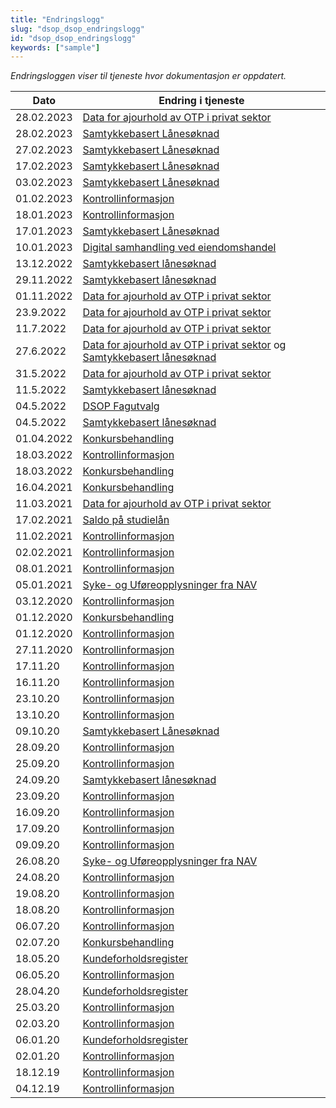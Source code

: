 ```yaml
---
title: "Endringslogg"
slug: "dsop_dsop_endringslogg"
id: "dsop_dsop_endringslogg"
keywords: ["sample"]
---
```


*Endringsloggen viser til tjeneste hvor dokumentasjon er oppdatert.*

| Dato        | Endring i tjeneste   |
|-------------|----------------------|
| 28.02.2023 | [Data for ajourhold av OTP i privat sektor](https://dokumentasjon.dsop.no/dsop_ajourhold_Endringslogg.html)
|28.02.2023|[Samtykkebasert Lånesøknad](https://dokumentasjon.dsop.no/dsop_sbl_endringslogg.html)|
|27.02.2023|[Samtykkebasert Lånesøknad](https://dokumentasjon.dsop.no/dsop_sbl_endringslogg.html)|
|17.02.2023|[Samtykkebasert Lånesøknad](https://dokumentasjon.dsop.no/dsop_sbl_endringslogg.html)|
|03.02.2023|[Samtykkebasert Lånesøknad](https://dokumentasjon.dsop.no/dsop_sbl_endringslogg.html)|
| 01.02.2023    | [Kontrollinformasjon](https://dokumentasjon.dsop.no/dsop_kontroll_endringslogg.html)  |
| 18.01.2023    | [Kontrollinformasjon](https://dokumentasjon.dsop.no/dsop_kontroll_endringslogg.html)  |
|17.01.2023|[Samtykkebasert Lånesøknad](https://dokumentasjon.dsop.no/dsop_sbl_endringslogg.html)|
|10.01.2023|[Digital samhandling ved eiendomshandel](https://dokumentasjon.dsop.no/dsop_digitaleiendomshandel_endringslogg.html)|
| 13.12.2022    | [Samtykkebasert lånesøknad](https://dokumentasjon.dsop.no/dsop_sbl_endringslogg.html)
| 29.11.2022    | [Samtykkebasert lånesøknad](https://dokumentasjon.dsop.no/dsop_sbl_endringslogg.html)
| 01.11.2022    | [Data for ajourhold av OTP i privat sektor](https://dokumentasjon.dsop.no/dsop_ajourhold_Endringslogg.html)
| 23.9.2022    | [Data for ajourhold av OTP i privat sektor](https://dokumentasjon.dsop.no/dsop_ajourhold_Endringslogg.html)
| 11.7.2022    | [Data for ajourhold av OTP i privat sektor](https://dokumentasjon.dsop.no/dsop_ajourhold_Endringslogg.html)
| 27.6.2022    | [Data for ajourhold av OTP i privat sektor](https://dokumentasjon.dsop.no/dsop_ajourhold_Endringslogg.html) og [Samtykkebasert lånesøknad](https://dokumentasjon.dsop.no/dsop_sbl_endringslogg.html)  |
| 31.5.2022    | [Data for ajourhold av OTP i privat sektor](https://dokumentasjon.dsop.no/dsop_ajourhold_Endringslogg.html) |
| 11.5.2022   | [Samtykkebasert lånesøknad](https://dokumentasjon.dsop.no/dsop_sbl_endringslogg.html) |
| 04.5.2022    | [DSOP Fagutvalg](https://dokumentasjon.dsop.no/dsop_dsop_endringslogg.html)  |
| 04.5.2022   | [Samtykkebasert lånesøknad](https://dokumentasjon.dsop.no/dsop_sbl_endringslogg.html)  |
|01.04.2022|[Konkursbehandling](https://dokumentasjon.dsop.no/dsop_konkurs_endringslogg.html)|
|18.03.2022|[Kontrollinformasjon](https://dokumentasjon.dsop.no/dsop_kontroll_endringslogg.html)|
|18.03.2022|[Konkursbehandling](https://dokumentasjon.dsop.no/dsop_konkurs_endringslogg.html)|
|16.04.2021| [Konkursbehandling](https://dokumentasjon.dsop.no/dsop_konkurs_endringslogg.html)|
|11.03.2021 | [Data for ajourhold av OTP i privat sektor](https://dokumentasjon.dsop.no/dsop_ajourhold_Endringslogg.html)
|17.02.2021 | [Saldo på studielån](https://dokumentasjon.dsop.no/dsop_saldostudielan_endringslogg.html)
|11.02.2021|[Kontrollinformasjon](https://dokumentasjon.dsop.no/dsop_kontroll_endringslogg.html)|
|02.02.2021|[Kontrollinformasjon](https://dokumentasjon.dsop.no/dsop_kontroll_endringslogg.html)|
|08.01.2021|[Kontrollinformasjon](https://dokumentasjon.dsop.no/dsop_kontroll_endringslogg.html)|
|05.01.2021|[Syke- og Uføreopplysninger fra NAV](https://dokumentasjon.dsop.no/dsop_su_endringslogg.html)|
|03.12.2020|[Kontrollinformasjon](https://dokumentasjon.dsop.no/dsop_kontroll_endringslogg.html)|
|01.12.2020|[Konkursbehandling](https://dokumentasjon.dsop.no/dsop_konkurs_endringslogg.html)|
|01.12.2020|[Kontrollinformasjon](https://dokumentasjon.dsop.no/dsop_kontroll_endringslogg.html)|
|27.11.2020|[Kontrollinformasjon](https://dokumentasjon.dsop.no/dsop_kontroll_endringslogg.html)|
|17.11.20|[Kontrollinformasjon](https://dokumentasjon.dsop.no/dsop_kontroll_endringslogg.html)|
|16.11.20|[Kontrollinformasjon](https://dokumentasjon.dsop.no/dsop_kontroll_endringslogg.html)|
|23.10.20|[Kontrollinformasjon](https://dokumentasjon.dsop.no/dsop_kontroll_endringslogg.html)|
|13.10.20|[Kontrollinformasjon](https://dokumentasjon.dsop.no/dsop_kontroll_endringslogg.html)|
|09.10.20|[Samtykkebasert Lånesøknad](https://dokumentasjon.dsop.no/dsop_sbl_endringslogg.html)|
|28.09.20|[Kontrollinformasjon](https://dokumentasjon.dsop.no/dsop_kontroll_endringslogg.html)|
|25.09.20|[Kontrollinformasjon](https://dokumentasjon.dsop.no/dsop_kontroll_endringslogg.html)|
|24.09.20|[Samtykkebasert lånesøknad](https://dokumentasjon.dsop.no/dsop_sbl_endringslogg.html)|
|23.09.20|[Kontrollinformasjon](https://dokumentasjon.dsop.no/dsop_kontroll_endringslogg.html)|
|16.09.20|[Kontrollinformasjon](https://dokumentasjon.dsop.no/dsop_kontroll_endringslogg.html)|
|17.09.20|[Kontrollinformasjon](https://dokumentasjon.dsop.no/dsop_kontroll_endringslogg.html)|
| 09.09.20    | [Kontrollinformasjon](https://dokumentasjon.dsop.no/dsop_kontroll_endringslogg.html)|
| 26.08.20    | [Syke- og Uføreopplysninger fra NAV](https://dokumentasjon.dsop.no/dsop_su_endringslogg.html) |
| 24.08.20    | [Kontrollinformasjon](https://dokumentasjon.dsop.no/dsop_kontroll_endringslogg.html)|
| 19.08.20    | [Kontrollinformasjon](https://dokumentasjon.dsop.no/dsop_kontroll_endringslogg.html) |
| 18.08.20    | [Kontrollinformasjon](https://dokumentasjon.dsop.no/dsop_kontroll_endringslogg.html) |
| 06.07.20    | [Kontrollinformasjon](https://dokumentasjon.dsop.no/dsop_kontroll_endringslogg.html) |
| 02.07.20    | [Konkursbehandling](https://dokumentasjon.dsop.no/dsop_konkurs_endringslogg.html)|
| 18.05.20    |	[Kundeforholdsregister](https://dokumentasjon.dsop.no/dsop_kundeforholdsregister_endringslogg.html)|
| 06.05.20    |	[Kontrollinformasjon](https://dokumentasjon.dsop.no/dsop_kontroll_endringslogg.html)|
| 28.04.20    | [Kundeforholdsregister](https://dokumentasjon.dsop.no/dsop_kundeforholdsregister_endringslogg.html)|
| 25.03.20    | [Kontrollinformasjon](https://dokumentasjon.dsop.no/dsop_kontroll_endringslogg.html)|
| 02.03.20    | [Kontrollinformasjon](https://dokumentasjon.dsop.no/dsop_kontroll_endringslogg.html)|
| 06.01.20    | [Kundeforholdsregister](https://dokumentasjon.dsop.no/dsop_kundeforholdsregister_endringslogg.html)|
| 02.01.20    | [Kontrollinformasjon](https://dokumentasjon.dsop.no/dsop_kontroll_endringslogg.html)  |
| 18.12.19    | [Kontrollinformasjon](https://dokumentasjon.dsop.no/dsop_kontroll_endringslogg.html)  |
| 04.12.19    | [Kontrollinformasjon](https://dokumentasjon.dsop.no/dsop_kontroll_endringslogg.html)  |